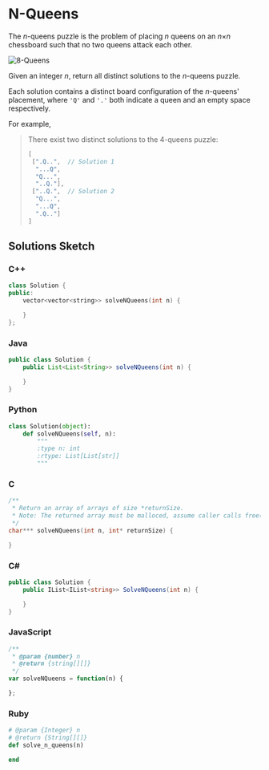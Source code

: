# N-Queens

The *n*-queens puzzle is the problem of placing *n* queens on an *n*×*n* chessboard such that no two queens attack each other.

![8-Queens](http://www.leetcode.com/wp-content/uploads/2012/03/8-queens.png)

Given an integer *n*, return all distinct solutions to the *n*-queens puzzle.

Each solution contains a distinct board configuration of the *n*-queens' placement, where `'Q'` and `'.'` both indicate a queen and an empty space respectively.

For example,

> There exist two distinct solutions to the 4-queens puzzle:
> 
> ```C
> [
>  [".Q..",  // Solution 1
>   "...Q",
>   "Q...",
>   "..Q."],
>  ["..Q.",  // Solution 2
>   "Q...",
>   "...Q",
>   ".Q.."]
> ]
> ```

## Solutions Sketch

### C++
```C++
class Solution {
public:
    vector<vector<string>> solveNQueens(int n) {

    }
};
```

### Java
```Java
public class Solution {
    public List<List<String>> solveNQueens(int n) {

    }
}
```

### Python
```Python
class Solution(object):
    def solveNQueens(self, n):
        """
        :type n: int
        :rtype: List[List[str]]
        """
```

### C
```C
/**
 * Return an array of arrays of size *returnSize.
 * Note: The returned array must be malloced, assume caller calls free().
 */
char*** solveNQueens(int n, int* returnSize) {

}
```

### C# 
```C#
public class Solution {
    public IList<IList<string>> SolveNQueens(int n) {

    }
}
```

### JavaScript
```JavaScript
/**
 * @param {number} n
 * @return {string[][]}
 */
var solveNQueens = function(n) {

};
```

### Ruby
```Ruby
# @param {Integer} n
# @return {String[][]}
def solve_n_queens(n)

end
```
